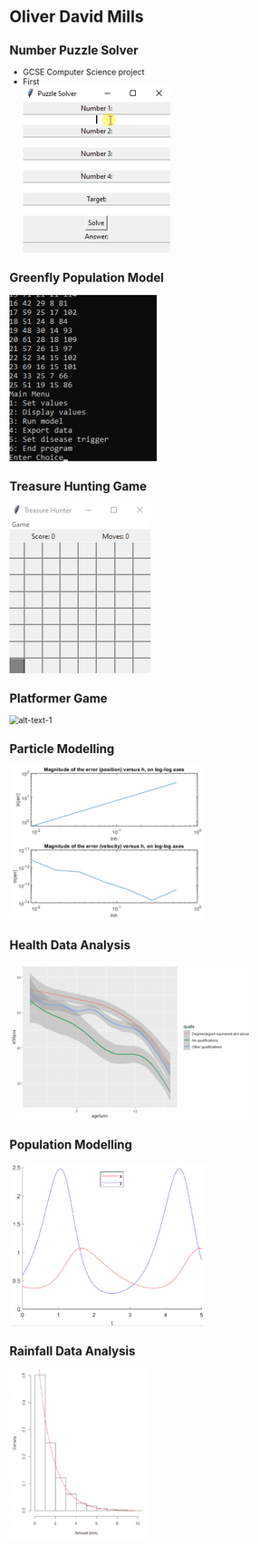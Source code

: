 # Oliver David Mills
## Number Puzzle Solver
- GCSE Computer Science project  
- First  
![alt-text-1](solverdemo.gif)
## Greenfly Population Model
![alt-text-1](greenflydemo.gif) 
## Treasure Hunting Game
![alt-text-1](treasuredemo.gif) 
## Platformer Game
![alt-text-1](platformdemo.gif) 
## Particle Modelling
![alt-text-1](model1demo.gif) 
## Health Data Analysis
![alt-text-1](healthdemo.gif)  
## Population Modelling
![alt-text-1](model3demo.gif) 
## Rainfall Data Analysis
![alt-text-1](raindemo.gif)
